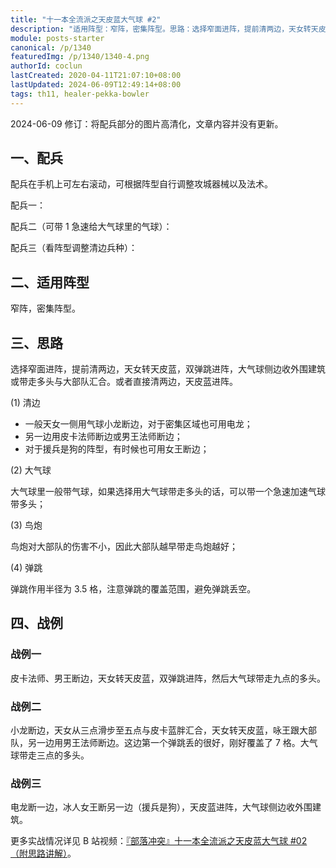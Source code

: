 ```yaml
---
title: "十一本全流派之天皮蓝大气球 #2"
description: "适用阵型：窄阵，密集阵型。思路：选择窄面进阵，提前清两边，天女转天皮蓝，双弹跳进阵，大气球侧边收外围建筑或带走多头与大部队汇合。或者直接清两边，天皮蓝进阵。清边：一般天女一侧用气球小龙断边，对于密集区域也可用电龙……"
module: posts-starter
canonical: /p/1340
featuredImg: /p/1340/1340-4.png
authorId: coclun
lastCreated: 2020-04-11T21:07:10+08:00
lastUpdated: 2024-06-09T12:49:14+08:00
tags: th11, healer-pekka-bowler
---
```


<PostHistory>
2024-06-09 修订：将配兵部分的图片高清化，文章内容并没有更新。
</PostHistory>

## 一、配兵

配兵在手机上可左右滚动，可根据阵型自行调整攻城器械以及法术。

配兵一：

<Pic src="/p/1340/1340-1.jpg" width="1700" height="238" alt="2 弓箭、2 哥布林、3 气球、3 法师、4 天使、5 皮卡、8 蓝胖、1 治疗、2 狂暴、2 弹跳、1 毒药、大气球。" caption="援兵野猪，援兵法术狂暴" class="cp-img-troop-matching" :lazyLoading="false" />

配兵二（可带 1 急速给大气球里的气球）：

<Pic src="/p/1340/1340-2.jpg" width="1895" height="240" alt="1 弓箭、1 哥布林、6 气球、4 法师、4 天使、4 皮卡、1 龙宝、1 亡灵、7 蓝胖、3 狂暴、2 弹跳、1 急速、大气球。" caption="援兵气球，援兵法术冰冻毒药" class="cp-img-troop-matching" :lazyLoading="false" />

配兵三（看阵型调整清边兵种）：

<Pic src="/p/1340/1340-3.jpg" width="2045" height="240" alt="2 气球、3 法师、4 天使、3 皮卡、1 龙宝、1 电龙、2 亡灵、8 蓝胖、1 冰人、1 治疗、2 狂暴、2 弹跳、1 毒药、大气球。" caption="援兵野猪，援兵法术狂暴" class="cp-img-troop-matching" :lazyLoading="false" />

## 二、适用阵型

窄阵，密集阵型。

## 三、思路

选择窄面进阵，提前清两边，天女转天皮蓝，双弹跳进阵，大气球侧边收外围建筑或带走多头与大部队汇合。或者直接清两边，天皮蓝进阵。

(1) 清边

- 一般天女一侧用气球小龙断边，对于密集区域也可用电龙；
- 另一边用皮卡法师断边或男王法师断边；
- 对于援兵是狗的阵型，有时候也可用女王断边；

(2) 大气球

大气球里一般带气球，如果选择用大气球带走多头的话，可以带一个急速加速气球带多头；

(3) 鸟炮

鸟炮对大部队的伤害不小，因此大部队越早带走鸟炮越好；

(4) 弹跳

弹跳作用半径为 3.5 格，注意弹跳的覆盖范围，避免弹跳丢空。

## 四、战例

### 战例一

皮卡法师、男王断边，天女转天皮蓝，双弹跳进阵，然后大气球带走九点的多头。

<Pic src="/p/1340/1340-4.png" width="1291" height="632" alt="" />

### 战例二

小龙断边，天女从三点滑步至五点与皮卡蓝胖汇合，天女转天皮蓝，咏王跟大部队，另一边用男王法师断边。这边第一个弹跳丢的很好，刚好覆盖了 7 格。大气球带走三点的多头。

<Pic src="/p/1340/1340-5.png" width="1198" height="583" alt="" />

### 战例三

电龙断一边，冰人女王断另一边（援兵是狗），天皮蓝进阵，大气球侧边收外围建筑。

<Pic src="/p/1340/1340-6.png" width="927" height="446" alt="" />

更多实战情况详见 B 站视频：[『部落冲突』十一本全流派之天皮蓝大气球 #02 （附思路讲解）](https://www.bilibili.com/video/BV1TJ411h7N8/)。